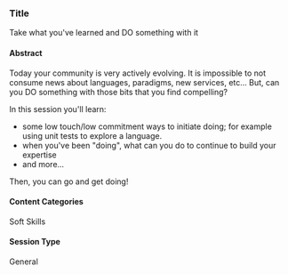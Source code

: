 ### Title ###

Take what you've learned and DO something with it

#### Abstract ####

Today your community is very actively evolving. It is impossible to not consume news about languages, paradigms, new services, etc...
But, can you DO something with those bits that you find compelling?

In this session you'll learn:
* some low touch/low commitment ways to initiate doing; for example using unit tests to explore a language.
* when you've been "doing", what can you do to continue to build your expertise
* and more...

Then, you can go and get doing!

#### Content Categories ####

Soft Skills

#### Session Type ####

General
